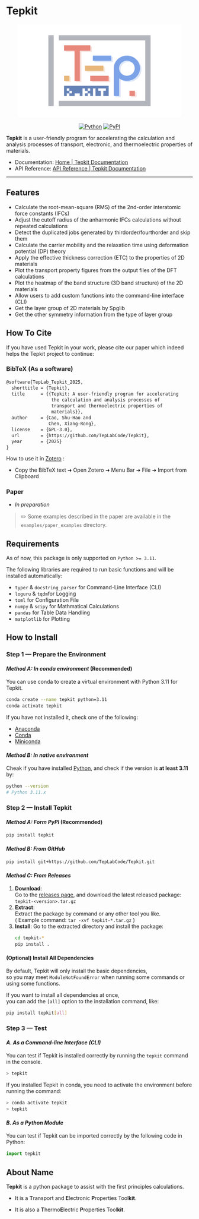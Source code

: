 # Tepkit

<p align="center">
  <img src="doc/source/_static/logo.png" style="height:250px;">
</p>
<p align="center">
  <a href="https://pypi.org/project/tepkit/">
    <img src="https://img.shields.io/pypi/pyversions/tepkit.svg" alt="Python"></a>
  <a href="https://pypi.org/project/tepkit/">
    <img src="https://img.shields.io/pypi/v/tepkit.svg" alt="PyPI"></a>
</p>

**Tepkit** is a user-friendly program for accelerating
the calculation and analysis processes of 
transport, electronic, and thermoelectric properties of materials.

- Documentation: [Home | Tepkit Documentation](https://teplabcode.github.io/TepkitDoc/)
- API Reference: [API Reference | Tepkit Documentation](https://teplabcode.github.io/TepkitDoc/others/api_reference_overview.html)

---

## Features

- Calculate the root-mean-square (RMS) of the 2nd-order interatomic force constants (IFCs)
- Adjust the cutoff radius of the anharmonic IFCs calculations without repeated calculations
- Detect the duplicated jobs generated by thirdorder/fourthorder and skip them
- Calculate the carrier mobility and the relaxation time using deformation potential (DP) theory
- Apply the effective thickness correction (ETC) to the properties of 2D materials
- Plot the transport property figures from the output files of the DFT calculations
- Plot the heatmap of the band structure (3D band structure) of the 2D materials
- Allow users to add custom functions into the command-line interface (CLI)
- Get the layer group of 2D materials by Spglib
- Get the other symmetry information from the type of layer group

## How To Cite

If you have used Tepkit in your work, please cite our paper
which indeed helps the Tepkit project to continue:

### BibTeX (As a software)

```
@software{TepLab_Tepkit_2025,
  shorttitle = {Tepkit},
  title      = {{Tepkit: A user-friendly program for accelerating
                 the calculation and analysis processes of
                 transport and thermoelectric properties of
                 materials}},
  author     = {Cao, Shu-Hao and
                Chen, Xiang-Rong},
  license    = {GPL-3.0},
  url        = {https://github.com/TepLabCode/Tepkit},
  year       = {2025}
}
```

How to use it in [Zotero](https://www.zotero.org) :

- Copy the BibTeX text ➜ Open Zotero ➜ Menu Bar ➜ File ➜ Import from Clipboard

### Paper

- *In preparation*

> ✏️ Some examples described in the paper are available in the `examples/paper_examples` directory.

## Requirements

As of now, this package is only supported on `Python >= 3.11`.  

The following libraries are required to run basic functions and will be installed automatically:

- `typer` & `docstring_parser` for Command-Line Interface (CLI)
- `loguru` & `tqdm`for Logging
- `toml` for Configuration File
- `numpy` & `scipy` for Mathmatical Calculations
- `pandas` for Table Data Handling
- `matplotlib` for Plotting

## How to Install

### Step 1 — Prepare the Environment

#### *Method A: In conda environment* (Recommended)

You can use conda to create a virtual environment with Python 3.11 for Tepkit.

```bash
conda create --name tepkit python=3.11
conda activate tepkit
```

If you have not installed it, check one of the following:

- [Anaconda](https://www.anaconda.com/download)
- [Conda](https://docs.conda.io/projects/conda/en/latest/index.html)
- [Miniconda](https://www.anaconda.com/docs/getting-started/miniconda/main)

#### *Method B: In native environment*

Cheak if you have installed [Python](https://www.python.org), and check if the version is **at least 3.11** by:

```bash
python --version
# Python 3.11.x
```

### Step 2 — Install Tepkit

#### *Method A: Form PyPI* (Recommended)

```bash
pip install tepkit
```

#### *Method B: From GitHub*

```bash
pip install git+https://github.com/TepLabCode/Tepkit.git
```

#### *Method C: From Releases*

1. **Download**:  
   Go to the [releases page](https://github.com/TepLabCode/Tepkit/releases),
   and download the latest released package:  
   `tepkit-<version>.tar.gz`
2. **Extract**:  
   Extract the package by command or any other tool you like.  
   ( Example command: `tar -xvf tepkit-*.tar.gz` )
3. **Install**:
   Go to the extracted directory and install the package:  
   ```bash
   cd tepkit-*
   pip install .
   ```
#### (Optional) Install All Dependencies

By default, Tepkit will only install the basic dependencies,  
so you may meet `ModuleNotFoundError` when running some commands or using some functions.

If you want to install all dependencies at once,  
you can add the `[all]` option to the installation command, like:

```bash
pip install tepkit[all]
```

### Step 3 — Test

#### *A. As a Command-line Interface (CLI)*

You can test if Tepkit is installed correctly by running the `tepkit` command in the console.

```bash
> tepkit
```

If you installed Tepkit in conda, you need to activate the environment before running the command:

```bash
> conda activate tepkit
> tepkit
```

#### *B. As a Python Module*

You can test if Tepkit can be imported correctly by the following code in Python:

```python
import tepkit
```

## About Name

**Tepkit** is a python package to assist with the first principles calculations.

- It is a **T**ransport and **E**lectronic **P**roperties Tool**kit**.

- It is also a **T**hermo**E**lectric **P**roperties Tool**kit**.
